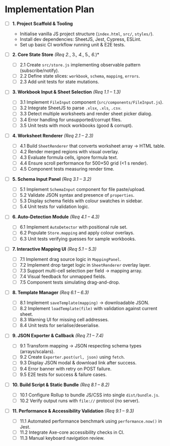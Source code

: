 # Implementation Plan

- [ ] **1. Project Scaffold & Tooling**  
  - Initialise vanilla JS project structure (`index.html`, `src/`, `styles/`).  
  - Install dev dependencies: SheetJS, Jest, Cypress, ESLint.  
  - Set up basic CI workflow running unit & E2E tests.

- [ ] **2. Core State Store** *(Req 2.*, 3.*, 4.*, 5.*, 6.*)*  
  - [ ] 2.1 Create `src/store.js` implementing observable pattern (subscribe/notify).  
  - [ ] 2.2 Define state slices: `workbook`, `schema`, `mapping`, `errors`.  
  - [ ] 2.3 Add unit tests for state mutations.

- [ ] **3. Workbook Input & Sheet Selection** *(Req 1.1 – 1.3)*  
  - [ ] 3.1 Implement `FileInput` component (`src/components/FileInput.js`).  
  - [ ] 3.2 Integrate SheetJS to parse `.xlsx`, `.xls`, `.csv`.  
  - [ ] 3.3 Detect multiple worksheets and render sheet picker dialog.  
  - [ ] 3.4 Error handling for unsupported/corrupt files.  
  - [ ] 3.5 Unit tests with mock workbooks (good & corrupt).

- [ ] **4. Worksheet Renderer** *(Req 2.1 – 2.3)*  
  - [ ] 4.1 Build `SheetRenderer` that converts worksheet array → HTML table.  
  - [ ] 4.2 Render merged regions with visual overlay.  
  - [ ] 4.3 Evaluate formula cells, ignore formula text.  
  - [ ] 4.4 Ensure scroll performance for 500×50 grid (<1 s render).  
  - [ ] 4.5 Component tests measuring render time.

- [ ] **5. Schema Input Panel** *(Req 3.1 – 3.2)*  
  - [ ] 5.1 Implement `SchemaInput` component for file paste/upload.  
  - [ ] 5.2 Validate JSON syntax and presence of `properties`.  
  - [ ] 5.3 Display schema fields with colour swatches in sidebar.  
  - [ ] 5.4 Unit tests for validation logic.

- [ ] **6. Auto-Detection Module** *(Req 4.1 – 4.3)*  
  - [ ] 6.1 Implement `AutoDetector` with positional rule set.  
  - [ ] 6.2 Populate `Store.mapping` and apply colour overlays.  
  - [ ] 6.3 Unit tests verifying guesses for sample workbooks.

- [ ] **7. Interactive Mapping UI** *(Req 5.1 – 5.3)*  
  - [ ] 7.1 Implement drag source logic in `MappingPanel`.  
  - [ ] 7.2 Implement drop target logic in `SheetRenderer` overlay layer.  
  - [ ] 7.3 Support multi-cell selection per field -> mapping array.  
  - [ ] 7.4 Visual feedback for unmapped fields.  
  - [ ] 7.5 Component tests simulating drag-and-drop.

- [ ] **8. Template Manager** *(Req 6.1 – 6.3)*  
  - [ ] 8.1 Implement `saveTemplate(mapping)` → downloadable JSON.  
  - [ ] 8.2 Implement `loadTemplate(file)` with validation against current sheet.  
  - [ ] 8.3 Warning UI for missing cell addresses.  
  - [ ] 8.4 Unit tests for serialise/deserialise.

- [ ] **9. JSON Exporter & Callback** *(Req 7.1 – 7.4)*  
  - [ ] 9.1 Transform mapping → JSON respecting schema types (arrays/scalars).  
  - [ ] 9.2 Create `Exporter.post(url, json)` using `fetch`.  
  - [ ] 9.3 Display JSON modal & download link after success.  
  - [ ] 9.4 Error banner with retry on POST failure.  
  - [ ] 9.5 E2E tests for success & failure cases.

- [ ] **10. Build Script & Static Bundle** *(Req 8.1 – 8.2)*  
  - [ ] 10.1 Configure Rollup to bundle JS/CSS into single `dist/bundle.js`.  
  - [ ] 10.2 Verify output runs with `file://` protocol (no server).

- [ ] **11. Performance & Accessibility Validation** *(Req 9.1 – 9.3)*  
  - [ ] 11.1 Automated performance benchmark using `performance.now()` in Jest.  
  - [ ] 11.2 Integrate Axe-core accessibility checks in CI.  
  - [ ] 11.3 Manual keyboard navigation review.
